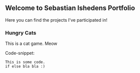 ## Welcome to Sebastian Ishedens Portfolio

Here you can find the projects I've participated in!

### Hungry Cats

This is a cat game. Meow

Code-snippet:

```
This is some code.
if else bla bla :)

```




